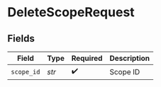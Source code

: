 # DeleteScopeRequest


## Fields

| Field              | Type               | Required           | Description        |
| ------------------ | ------------------ | ------------------ | ------------------ |
| `scope_id`         | *str*              | :heavy_check_mark: | Scope ID           |